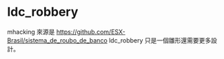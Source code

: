 # ldc_robbery
mhacking 來源是 https://github.com/ESX-Brasil/sistema_de_roubo_de_banco
ldc_robbery 只是一個雛形還需要更多設計。
